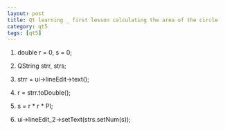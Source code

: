 ```yaml
---
layout: post
title: Qt learning _ first lesson calculating the area of ​​the circle
category: qt5
tags: [qt5]
---
```

1. double r = 0, s = 0;

2. QString strr, strs;

3. strr = ui-\>lineEdit-\>text();

4. r = strr.toDouble();

5. s = r \* r \* PI;

6. ui-\>lineEdit\_2-\>setText(strs.setNum(s));